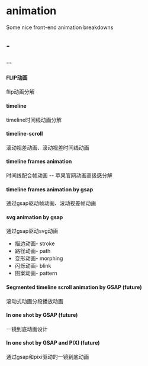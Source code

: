 # animation

Some nice front-end animation breakdowns

## -

### --

#### FLIP动画

flip动画分解

#### timeline

timeline时间线动画分解

#### timeline-scroll

滚动视差动画、滚动视差时间线动画

#### timeline frames animation

时间线配合帧动画 --  苹果官网动画高级感分解

#### timeline frames animation by gsap

通过gsap驱动帧动画、滚动视差帧动画

#### svg animation by gsap 

通过gsap驱动svg动画

- 描边动画- stroke
- 路径动画- path
- 变形动画- morphing 
- 闪烁动画- blink 
- 图案动画- pattern

#### Segmented timeline scroll animation by GSAP (future)

滚动式动画分段播放动画

#### In one shot by GSAP (future)

一镜到底动画设计

#### In one shot by GSAP and PIXI (future)

通过gsap和pixi驱动的一镜到底动画
